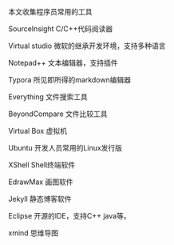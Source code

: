 本文收集程序员常用的工具

SourceInsight C/C++代码阅读器

Virtual studio 微软的继承开发环境，支持多种语言

Notepad++ 文本编辑器，支持插件

Typora 所见即所得的markdown编辑器

Everything 文件搜索工具

BeyondCompare 文件比较工具

Virtual Box 虚拟机

Ubuntu 开发人员常用的Linux发行版

XShell Shell终端软件

EdrawMax 画图软件

Jekyll 静态博客软件

Eclipse 开源的IDE，支持C++ java等。

xmind 思维导图






